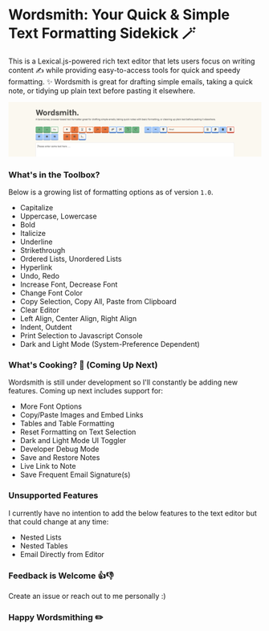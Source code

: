 # Wordsmith: Your Quick & Simple Text Formatting Sidekick 🪄
This is a Lexical.js-powered rich text editor that lets users focus on writing content ✍️ while providing easy-to-access tools for quick and speedy formatting. ✨ Wordsmith is great for drafting simple emails, taking a quick note, or tidying up plain text before pasting it elsewhere.

![Preview Screenshot for Wordsmith Browser Tool](./public/images/wordsmith-screenshot.png "Wordsmith Preview Screenshot")

### What's in the Toolbox?
Below is a growing list of formatting options as of version `1.0`.
- Capitalize
- Uppercase, Lowercase
- Bold
- Italicize
- Underline
- Strikethrough
- Ordered Lists, Unordered Lists
- Hyperlink
- Undo, Redo
- Increase Font, Decrease Font
- Change Font Color
- Copy Selection, Copy All, Paste from Clipboard
- Clear Editor
- Left Align, Center Align, Right Align
- Indent, Outdent
- Print Selection to Javascript Console
- Dark and Light Mode (System-Preference Dependent)

### What's Cooking? 🍳 (Coming Up Next)
Wordsmith is still under development so I'll constantly be adding new features. Coming up next includes support for:
* More Font Options
* Copy/Paste Images and Embed Links
* Tables and Table Formatting
* Reset Formatting on Text Selection
* Dark and Light Mode UI Toggler
* Developer Debug Mode
* Save and Restore Notes
* Live Link to Note
* Save Frequent Email Signature(s) 

### Unsupported Features
I currently have no intention to add the below features to the text editor but that could change at any time:
- Nested Lists
- Nested Tables
- Email Directly from Editor

### Feedback is Welcome 👍👎
Create an issue or reach out to me personally :)

### **Happy Wordsmithing ✏️**